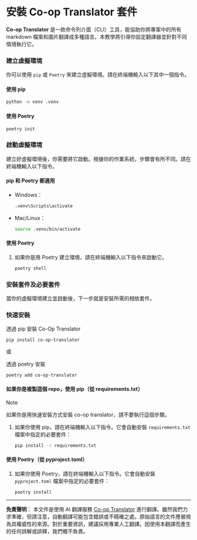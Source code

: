 <!--
CO_OP_TRANSLATOR_METADATA:
{
  "original_hash": "510827ad22a2031a50838919c3594828",
  "translation_date": "2025-10-15T02:35:55+00:00",
  "source_file": "getting_started/command-line-guide/install-package.md",
  "language_code": "tw"
}
-->
# 安裝 Co-op Translator 套件

**Co-op Translator** 是一款命令列介面（CLI）工具，能協助你將專案中的所有 markdown 檔案和圖片翻譯成多種語言。本教學將引導你設定翻譯器並針對不同情境執行它。

### 建立虛擬環境

你可以使用 `pip` 或 `Poetry` 來建立虛擬環境。請在終端機輸入以下其中一個指令。

#### 使用 pip

```bash
python -m venv .venv
```

#### 使用 Poetry

```bash
poetry init
```

### 啟動虛擬環境

建立好虛擬環境後，你需要將它啟動。根據你的作業系統，步驟會有所不同。請在終端機輸入以下指令。

#### pip 和 Poetry 都適用

- Windows：

    ```bash
    .venv\Scripts\activate
    ```

- Mac/Linux：

    ```bash
    source .venv/bin/activate
    ```

#### 使用 Poetry

1. 如果你是用 Poetry 建立環境，請在終端機輸入以下指令來啟動它。

    ```bash
    poetry shell
    ```

### 安裝套件及必要套件

當你的虛擬環境建立並啟動後，下一步就是安裝所需的相依套件。

### 快速安裝

透過 pip 安裝 Co-Op Translator

```
pip install co-op-translator
```
或

透過 poetry 安裝
```
poetry add co-op-translator
```

#### 如果你是複製這個 repo，使用 pip（從 requirements.txt）

> [!NOTE]
> 如果你是用快速安裝方式安裝 co-op translator，請不要執行這個步驟。

1. 如果你使用 pip，請在終端機輸入以下指令。它會自動安裝 `requirements.txt` 檔案中指定的必要套件：

    ```bash
    pip install -r requirements.txt
    ```

#### 使用 Poetry（從 pyproject.toml）

1. 如果你使用 Poetry，請在終端機輸入以下指令。它會自動安裝 `pyproject.toml` 檔案中指定的必要套件：

    ```bash
    poetry install
    ```

---

**免責聲明**：
本文件是使用 AI 翻譯服務 [Co-op Translator](https://github.com/Azure/co-op-translator) 進行翻譯。雖然我們力求準確，但請注意，自動翻譯可能包含錯誤或不精確之處。原始語言的文件應被視為具權威性的來源。對於重要資訊，建議採用專業人工翻譯。因使用本翻譯而產生的任何誤解或誤釋，我們概不負責。